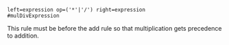 

```antlrv4
left=expression op=('*'|'/') right=expression                                         #mulDivExpression
```

This rule must be before the add rule so that multiplication gets precedence to addition.